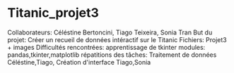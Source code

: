 # Titanic_projet3

Collaborateurs: Céléstine Bertoncini, Tiago Teixeira, Sonia Tran
But du projet: Créer un recueil de données intéractif sur le Titanic
Fichiers: Projet3 + images
Difficultés rencontrées: apprentissage de tkinter
modules: pandas,tkinter,matplotlib
répatitions des tâches: Traitement de données Céléstine,Tiago,  Création d'interface Tiago,Sonia

